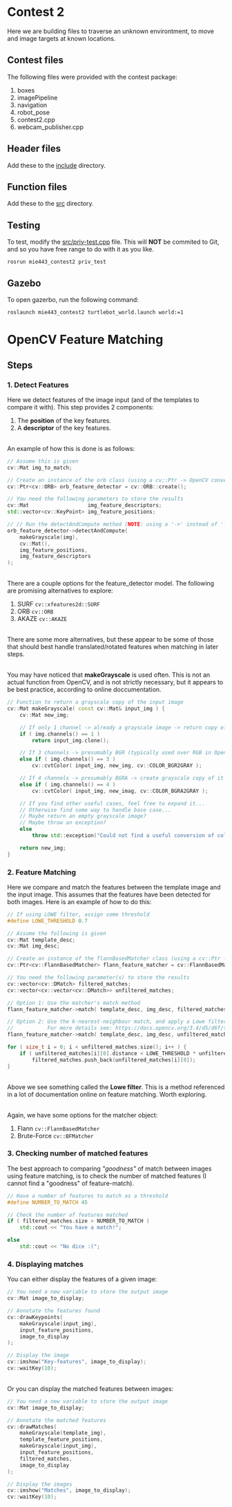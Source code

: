 # Contest 2
Here we are building files to traverse an unknown environtment, to move and image targets at known locations.

## Contest files
The following files were provided with the contest package:
1. boxes
2. imagePipeline
3. navigation
4. robot_pose
5. contest2.cpp
6. webcam_publisher.cpp

## Header files
Add these to the [include](include) directory.

## Function files
Add these to the [src](src) directory.

## Testing
To test, modify the [src/priv-test.cpp](src/priv-test.cpp) file. This will **NOT** be commited to Git, and so you have free range to do with it as you like.

```shell
rosrun mie443_contest2 priv_test
```

## Gazebo
To open gazerbo, run the following command:

```shell
roslaunch mie443_contest2 turtlebot_world.launch world:=1
```

# OpenCV Feature Matching

## Steps

### 1. Detect Features
Here we detect features of the image input (and of the templates to compare it with). This step provides 2 components:

1. The **position** of the key features.
2. A **descriptor** of the key features.

<br>An example of how this is done is as follows:

```C++
// Assume this is given
cv::Mat img_to_match;

// Create an instance of the orb class (using a cv::Ptr -> OpenCV convention)
cv::Ptr<cv::ORB> orb_feature_detector = cv::ORB::create();

// You need the following parameters to store the results
cv::Mat                   img_feature_descriptors;
std::vector<cv::KeyPoint> img_feature_positions;

// // Run the detectAndCompute method (NOTE: using a '->' instead of '.' as we have a pointer to the object)
orb_feature_detector->detectAndCompute(
    makeGrayscale(img),
    cv::Mat(),
    img_feature_positions,
    img_feature_descriptors
);
```

<br>There are a couple options for the feature_detector model. The following are promising alternatives to explore:

1. SURF  `cv::xfeatures2d::SURF`
2. ORB   `cv::ORB`
3. AKAZE `cv::AKAZE`

<br>There are some more alternatives, but these appear to be some of those that should best handle translated/rotated features when matching in later steps.

<br>You may have noticed that **makeGrayscale** is used often. This is not an actual function from OpenCV, and is not strictly necessary, but it appears to be best practice, according to online doccumentation.

```C++
// Function to return a grayscale copy of the input image
cv::Mat makeGrayscale( const cv::Mat& input_img ) {
    cv::Mat new_img;

    // If only 1 channel -> already a grayscale image -> return copy of input as-is
    if ( img.channels() == 1 )
        return input_img.clone();

    // If 3 channels -> presumably BGR (typically used over RGB in OpenCV it appears) -> create a grayscale copy of it
    else if ( img.channels() == 3 )
        cv::cvtColor( input_img, new_img, cv::COLOR_BGR2GRAY );

    // If 4 channels -> presumably BGRA -> create grayscale copy of it
    else if ( img.channels() == 4 )
        cv::cvtColor( input_img, new_imag, cv::COLOR_BGRA2GRAY );

    // If you find other useful cases, feel free to expand it...
    // Otherwise find some way to handle base case...
    // Maybe return an empty grayscale image?
    // Maybe throw an exception?
    else
        throw std::exception("Could not find a useful conversion of colour image to grayscale!");

    return new_img;
}
```

### 2. Feature Matching
Here we compare and match the features between the template image and the input image. This assumes that the features have been detected for both images. Here is an example of how to do this:

```C++
// If using LOWE filter, assign some threshold
#define LOWE_THRESHOLD 0.7

// Assume the following is given
cv::Mat template_desc;
cv::Mat img_desc;

// Create an instance of the flannBasedMatcher class (using a cv::Ptr -> OpenCV convention)
cv::Ptr<cv::FlannBasedMatcher> flann_feature_matcher = cv::FlannBasedMatcher::create();

// You need the following parameter(s) to store the results
cv::vector<cv::DMatch> filtered_matches;
cv::vector<cv::vector<cv::DMatch>> unfiltered_matches;

// Option 1: Use the matcher's match method
flann_feature_matcher->match( template_desc, img_desc, filtered_matches );

// Option 2: Use the k-nearest-neighbour match, and apply a Lowe filter
//           For more details see: https://docs.opencv.org/3.4/d5/d6f/tutorial_feature_flann_matcher.html
flann_feature_matcher->match( template_desc, img_desc, unfiltered_matches );

for ( size_t i = 0; i < unfiltered_matches.size(); i++ ) {
    if ( unfiltered_matches[i][0].distance < LOWE_THRESHOLD * unfiltered_matches[i][1].distance )
        filtered_matches.push_back(unfiltered_matches[i][0]);
}
```

<br>Above we see something called the **Lowe filter**. This is a method referenced in a lot of documentation online on feature matching. Worth exploring.

<br>Again, we have some options for the matcher object:

1. Flann `cv::FlannBasedMatcher`
2. Brute-Force `cv::BFMatcher`

### 3. Checking number of matched features
The best approach to comparing *"goodness"* of match between images using feature matching, is to check the number of matched features (I cannot find a "goodness" of feature-match).

```C++
// Have a number of features to match as a threshold
#define NUMBER_TO_MATCH 45

// Check the number of features matched
if ( filtered_matches.size > NUMBER_TO_MATCH )
    std::cout << "You have a match!";

else
    std::cout << "No dice :(";
```

### 4. Displaying matches
You can either display the features of a given image:

```C++
// You need a new variable to store the output image
cv::Mat image_to_display;

// Annotate the features found
cv::drawKeypoints(
    makeGrayscale(input_img),
    input_feature_positions,
    image_to_display
);

// Display the image
cv::imshow("Key-features", image_to_display);
cv::waitKey(10);
```

<br>Or you can display the matched features between images:

```C++
// You need a new variable to store the output image
cv::Mat image_to_display;

// Annotate the matched features
cv::drawMatches(
    makeGrayscale(template_img),
    template_feature_positions,
    makeGrayscale(input_img),
    input_feature_positions,
    filtered_matches,
    image_to_display
);

// Display the images
cv::imshow("Matches", image_to_display);
cv::waitKey(10);
```
